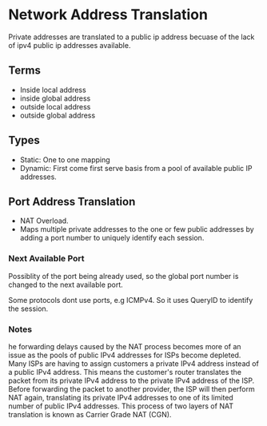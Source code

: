 # Network Address Translation
Private addresses are translated to a public ip address becuase of the lack of ipv4 public ip addresses available.

## Terms
- Inside local address
- inside global address
- outside local address
- outside global address


## Types
- Static: One to one mapping
- Dynamic: First come first serve basis from a pool of available public IP addresses.

## Port Address Translation
- NAT Overload.
- Maps multiple private addresses to the one or few public addresses by adding a port number to uniquely identify each session.

### Next Available Port
Possiblity of the port being already used, so the global port number is changed to the next available port.

Some protocols dont use ports, e.g ICMPv4. So it uses QueryID to identify the session.

### Notes
he forwarding delays caused by the NAT process becomes more of an issue as the pools of public IPv4 addresses for ISPs become depleted. Many ISPs are having to assign customers a private IPv4 address instead of a public IPv4 address. This means the customer's router translates the packet from its private IPv4 address to the private IPv4 address of the ISP. Before forwarding the packet to another provider, the ISP will then perform NAT again, translating its private IPv4 addresses to one of its limited number of public IPv4 addresses. This process of two layers of NAT translation is known as Carrier Grade NAT (CGN).